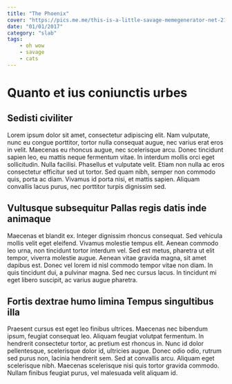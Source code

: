 ```yaml
---
title: "The Phoenix"
cover: "https://pics.me.me/this-is-a-little-savage-memegenerator-net-21740241.png"
date: "01/01/2017"
category: "slab"
tags:
    - oh wow
    - savage
    - cats
---
```

# Quanto et ius coniunctis urbes

## Sedisti civiliter

Lorem ipsum dolor sit amet, consectetur adipiscing elit. Nam vulputate, nunc eu congue porttitor, tortor nulla consequat augue, nec varius erat eros in velit. Maecenas eu rhoncus augue, nec scelerisque arcu. Donec tincidunt sapien leo, eu mattis neque fermentum vitae. In interdum mollis orci eget sollicitudin. Nulla facilisi. Phasellus et vulputate velit. Etiam non nulla ac eros consectetur efficitur sed ut tortor. Sed quam nibh, semper non commodo quis, porta ac diam. Vivamus id porta nisi, et mattis sapien. Aliquam convallis lacus purus, nec porttitor turpis dignissim sed.

## Vultusque subsequitur Pallas regis datis inde animaque

Maecenas et blandit ex. Integer dignissim rhoncus consequat. Sed vehicula mollis velit eget eleifend. Vivamus molestie tempus elit. Aenean commodo leo urna, non tincidunt tortor interdum vel. Sed est metus, pharetra ut elit tempor, viverra molestie augue. Aenean vitae gravida magna, sit amet dapibus est. Donec vel lorem id nisl commodo tempor vitae non diam. In quis tincidunt dui, a pulvinar magna. Sed nec cursus lacus. In tincidunt mi eget libero suscipit, ac varius augue pharetra.

## Fortis dextrae humo limina Tempus singultibus illa

Praesent cursus est eget leo finibus ultrices. Maecenas nec bibendum ipsum, feugiat consequat leo. Aliquam feugiat volutpat fermentum. In hendrerit consectetur tortor, ac pretium est rhoncus in. Nunc id dolor pellentesque, scelerisque dolor id, ultricies augue. Donec odio odio, rutrum sed purus non, lacinia hendrerit sem. Sed at convallis arcu. Aliquam eget scelerisque nibh. Maecenas scelerisque nisi quis tortor gravida commodo. Nullam finibus feugiat purus, vel malesuada velit aliquam id.